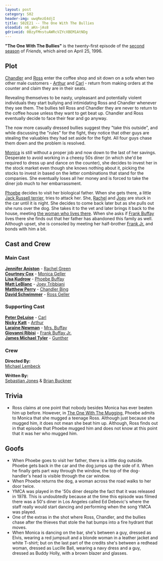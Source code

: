 ```yaml
---
layout: post 
category: S02 
header-img: uwqRezE4djI 
title: S02E21 -- The One With The Bullies 
oloadid: n6_aKn-jAs8 
gdriveid: 0BzyFMnstuAWRcVZYcXBEM1AtNDg 
--- 
```

<!--more--> 
<p><b>"The One With The Bullies"</b> is the twenty-first episode of the <a href="/wiki/Season_2" title="Season 2">second season</a> of <i>Friends</i>, which aired on April 25, 1996.
</p>
<h2><span class="mw-headline" id="Plot">Plot</span></h2>
<p><a href="/wiki/Chandler" title="Chandler" class="mw-redirect">Chandler</a> and <a href="/wiki/Ross" title="Ross" class="mw-redirect">Ross</a> enter the coffee shop and sit down on a sofa when two other male customers - <a href="/wiki/Arthur" title="Arthur">Arthur</a> and <a href="/wiki/Carl" title="Carl">Carl</a> - return from making orders at the counter and claim they are in their seats.
</p><p>Revealing themselves to be nasty, unpleasant and potentially violent individuals they start bullying and intimidating Ross and Chandler whenever they see them. The bullies tell Ross and Chandler they are never to return to the coffee house unless they want to get beat up. Chandler and Ross eventually decide to face their fear and go anyway.
</p><p>The now more casually dressed bullies suggest they "take this outside", and while discussing the "rules" for the fight, they notice that other guys are stealing the valuables they had set aside for the fight. All four guys chase them down and the problem is resolved.
</p><p><a href="/wiki/Monica" title="Monica" class="mw-redirect">Monica</a> is still without a proper job and now down to the last of her savings. Desperate to avoid working in a cheesy 50s diner (in which she'd be required to dress up and dance on the counter), she decides to invest her in the stock market even though she knows nothing about it, picking the stocks to invest in based on the letter combinations that stand for the companies. She eventually loses all her money and is forced to take the diner job much to her embarrassment.
</p><p><a href="/wiki/Phoebe" title="Phoebe" class="mw-redirect">Phoebe</a> decides to visit her biological father. When she gets there, a little <a href="/wiki/Schnoodle" title="Schnoodle">Jack Russell terrier</a>, tries to attack her. She, <a href="/wiki/Rachel" title="Rachel" class="mw-redirect">Rachel</a> and <a href="/wiki/Joey" title="Joey" class="mw-redirect">Joey</a> are stuck in the car until it is night. She decides to come back later but as she pulls out she runs over the dog. She takes it to the vet and later brings it back to the house, meeting <a href="/wiki/Mrs._Buffay_(Frank_Sr.%27s_second_wife)" title="Mrs. Buffay (Frank Sr.'s second wife)">the woman who lives there</a>. When she asks if <a href="/wiki/Frank_Buffay_Sr." title="Frank Buffay Sr.">Frank Buffay</a> lives there she finds out that her father has abandoned this family as well. Although upset, she is consoled by meeting her half-brother <a href="/wiki/Frank_Jr." title="Frank Jr." class="mw-redirect">Frank Jr.</a> and bonds with him a bit.
</p>
<h2><span class="mw-headline" id="Cast_and_Crew">Cast and Crew</span></h2>
<h3><span class="mw-headline" id="Main_Cast">Main Cast</span></h3>
<p><b><a href="/wiki/Jennifer_Aniston" title="Jennifer Aniston">Jennifer Aniston</a></b> - <a href="/wiki/Rachel_Green" title="Rachel Green">Rachel Green</a><br />
<b><a href="/wiki/Courtney_Cox" title="Courtney Cox" class="mw-redirect">Courtney Cox</a></b> - <a href="/wiki/Monica_Geller" title="Monica Geller" class="mw-redirect">Monica Geller</a><br />
<b><a href="/wiki/Lisa_Kudrow" title="Lisa Kudrow">Lisa Kudrow</a></b> - <a href="/wiki/Phoebe_Buffay" title="Phoebe Buffay">Phoebe Buffay</a><br />
<b><a href="/wiki/Matt_LeBlanc" title="Matt LeBlanc">Matt LeBlanc</a></b> - <a href="/wiki/Joey_Tribbiani" title="Joey Tribbiani" class="mw-redirect">Joey Tribbiani</a><br />
<b><a href="/wiki/Matthew_Perry" title="Matthew Perry">Matthew Perry</a></b> - <a href="/wiki/Chandler_Bing" title="Chandler Bing">Chandler Bing</a><br />
<b><a href="/wiki/David_Schwimmer" title="David Schwimmer">David Schwimmer</a></b> - <a href="/wiki/Ross_Geller" title="Ross Geller">Ross Geller</a><br />
</p>
<h3><span class="mw-headline" id="Supporting_Cast">Supporting Cast</span></h3>
<p><b><a href="/wiki/Peter_DeLuise" title="Peter DeLuise">Peter DeLuise</a></b> - <a href="/wiki/Carl_(bully)" title="Carl (bully)">Carl</a><br />
<b><a href="/wiki/Nicky_Katt?action=edit&amp;redlink=1" class="new" title="Nicky Katt (page does not exist)">Nicky Katt</a></b> - <a href="/wiki/Arthur" title="Arthur">Arthur</a><br />
<b><a href="/wiki/Laraine_Newman?action=edit&amp;redlink=1" class="new" title="Laraine Newman (page does not exist)">Laraine Newman</a></b> - <a href="/wiki/Mrs._Buffay_(Frank_Sr.%27s_second_wife)" title="Mrs. Buffay (Frank Sr.'s second wife)">Mrs. Buffay</a><br />
<b><a href="/wiki/Giovanni_Ribisi" title="Giovanni Ribisi">Giovanni Ribisi</a></b> - <a href="/wiki/Frank_Buffay_Jr." title="Frank Buffay Jr.">Frank Buffay Jr.</a><br />
<b><a href="/wiki/James_Michael_Tyler" title="James Michael Tyler">James Michael Tyler</a></b> - <a href="/wiki/Gunther" title="Gunther">Gunther</a><br />
</p>
<h3><span class="mw-headline" id="Crew">Crew</span></h3>
<p><b>Directed By:</b><br /> 
<a href="/wiki/Michael_Lembeck" title="Michael Lembeck">Michael Lembeck</a><br />
</p><p><b>Written By:</b><br /> 
<a href="/wiki/Sebastian_Jones" title="Sebastian Jones">Sebastian Jones</a> &amp; <a href="/wiki/Brian_Buckner" title="Brian Buckner">Brian Buckner</a><br />
</p>
<h2><span class="mw-headline" id="Trivia">Trivia</span></h2>
<ul><li>Ross claims at one point that nobody besides Monica has ever beaten him up before. However, in <a href="/wiki/The_One_With_The_Mugging" title="The One With The Mugging">The One With The Mugging</a>, Phoebe admits to Monica that she mugged a teenage Ross. Although just because she mugged him, it does not mean she beat him up. Although, Ross finds out in that episode that Phoebe mugged him and does not know at this point that it was her who mugged him.
</li></ul>
<h2><span class="mw-headline" id="Goofs">Goofs</span></h2>
<ul><li>When Phoebe goes to visit her father, there is a little dog outside. Phoebe gets back in the car and the dog jumps up the side of it. When he finally gets part way through the window, the top of the dog-handler's head is visible through the car window.
</li><li>When Phoebe returns the dog, a woman across the road walks to her door twice.
</li><li>YMCA was played in the '50s diner despite the fact that it was released in 1978. This is undoubtedly because at the time this episode was filmed there was a 50's diner in Los Angeles called Ed Debevic's where the staff really would start dancing and performing when the song YMCA was played.
</li><li>One of the extras in the shot where Ross, Chandler, and the bullies chase after the thieves that stole the hat bumps into a fire hydrant that moves.
</li><li>When Monica is dancing on the bar, she's between a guy, dressed as Elvis, wearing a red jumpsuit and a blonde woman in a leather jacket and white T-shirt; but on the last part of the credits she's between a redhead woman, dressed as Lucille Ball, wearing a navy dress and a guy, dressed as Buddy Holly, with a brown blazer and glasses.
</li></ul> 
